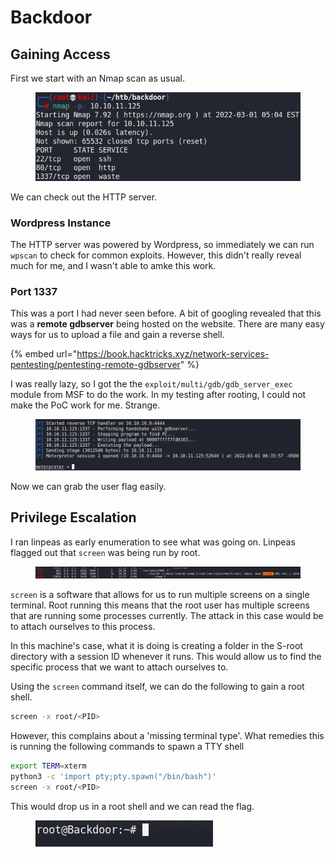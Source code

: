 # Backdoor

## Gaining Access

First we start with an Nmap scan as usual.

<figure><img src="../../../.gitbook/assets/image (4) (4) (1) (1).png" alt=""><figcaption></figcaption></figure>

We can check out the HTTP server.

### Wordpress Instance

The HTTP server was powered by Wordpress, so immediately we can run `wpscan` to check for common exploits. However, this didn't really reveal much for me, and I wasn't able to amke this work.

### Port 1337

This was a port I had never seen before. A bit of googling revealed that this was a **remote gdbserver** being hosted on the website. There are many easy ways for us to upload a file and gain a reverse shell.

{% embed url="https://book.hacktricks.xyz/network-services-pentesting/pentesting-remote-gdbserver" %}

I was really lazy, so I got the the `exploit/multi/gdb/gdb_server_exec` module from MSF to do the work. In my testing after rooting, I could not make the PoC work for me. Strange.

<figure><img src="../../../.gitbook/assets/image (9) (2) (3).png" alt=""><figcaption></figcaption></figure>

Now we can grab the user flag easily.

## Privilege Escalation

I ran linpeas as early enumeration to see what was going on. Linpeas flagged out that `screen` was being run by root.

<figure><img src="../../../.gitbook/assets/image (2) (6) (1).png" alt=""><figcaption></figcaption></figure>

`screen` is a software that allows for us to run multiple screens on a single terminal. Root running this means that the root user has multiple screens that are running some processes currently. The attack in this case would be to attach ourselves to this process.&#x20;

In this machine's case, what it is doing is creating a folder in the S-root directory with a session ID whenever it runs. This would allow us to find the specific process that we want to attach ourselves to.

Using the `screen` command itself, we can do the following to gain a root shell.

```bash
screen -x root/<PID>
```

However, this complains about a 'missing terminal type'. What remedies this is running the following commands to spawn a TTY shell

```bash
export TERM=xterm
python3 -c 'import pty;pty.spawn("/bin/bash")'
screen -x root/<PID>
```

This would drop us in a root shell and we can read the flag.

<figure><img src="../../../.gitbook/assets/image (7) (1) (4).png" alt=""><figcaption></figcaption></figure>
